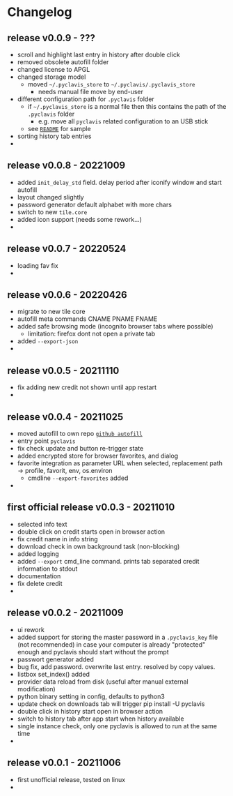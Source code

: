 
# Changelog


## release v0.0.9 - ???

- scroll and highlight last entry in history after double click
- removed obsolete autofill folder
- changed license to APGL
- changed storage model
  - moved `~/.pyclavis_store` to `~/.pyclavis/.pyclavis_store`
    - needs manual file move by end-user
- different configuration path for `.pyclavis` folder
  - if `~/.pyclavis_store` is a normal file then this contains the path of the `.pyclavis` folder
    - e.g. move all `pyclavis` related configuration to an USB stick
  - see [`README`](./README.md) for sample
- sorting history tab entries
- 


## release v0.0.8 - 20221009

- added `init_delay_std` field. delay period after iconify window and start autofill
- layout changed slightly
- password generator default alphabet with more chars
- switch to new `tile.core`
- added icon support (needs some rework...)
- 


## release v0.0.7 - 20220524

- loading fav fix
- 


## release v0.0.6 - 20220426

- migrate to new tile core
- autofill meta commands CNAME PNAME FNAME
- added safe browsing mode (incognito browser tabs where possible)
  - limitation: firefox dont not open a private tab
- added `--export-json` 
- 


## release v0.0.5 - 20211110

- fix adding new credit not shown until app restart
-


## release v0.0.4 - 20211025

- moved autofill to own repo [`github autofill`](https://github.com/kr-g/autofill)
- entry point `pyclavis`
- fix check update and button re-trigger state
- added encrypted store for browser favorites, and dialog
- favorite integration as parameter URL when selected, replacement path -> profile, favorit, env, os.environ
  - cmdline `--export-favorites` added
- 


## first official release v0.0.3 - 20211010

- selected info text 
- double click on credit starts open in browser action
- fix credit name in info string
- download check in own background task (non-blocking)
- added logging
- added `--export` cmd_line command. prints tab separated credit information to stdout
- documentation
- fix delete credit
- 


## release v0.0.2 - 20211009

- ui rework
- added support for storing the master password in a `.pyclavis_key` file 
 (not recommended) in case your computer is already "protected" enough and
 pyclavis should start without the prompt
- passwort generator added
- bug fix, add password. overwrite last entry. resolved by copy values.
- listbox set_index() added
- provider data reload from disk (useful after manual external modification)
- python binary setting in config, defaults to python3
- update check on downloads tab will trigger pip install -U pyclavis
- double click in history start open in browser action
- switch to history tab after app start when history available
- single instance check, only one pyclavis is allowed to run at the same time
- 


## release v0.0.1 - 20211006 

- first unofficial release, tested on linux
- 

